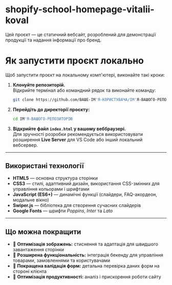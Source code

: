 # shopify-school-homepage-vitalii-koval
Цей проєкт — це статичний вебсайт, розроблений для демонстрації продукції та надання інформації про бренд.

# Як запустити проєкт локально

Щоб запустити проєкт на локальному комп'ютері, виконайте такі кроки:

1. **Клонуйте репозиторій.**  
   Відкрийте термінал або командний рядок та виконайте команду:

   ```bash
   git clone https://github.com/ВАШЕ-ІМ'Я-КОРИСТУВАЧА/ІМ'Я-ВАШОГО-РЕПОЗИТОРІЮ.git
   ```

2. **Перейдіть до директорії проєкту:**

   ```bash
   cd ІМ'Я-ВАШОГО-РЕПОЗИТОРІЮ
   ```

3. **Відкрийте файл `index.html` у вашому веббраузері.**  
   Для зручності розробки рекомендується використовувати розширення **Live Server** для VS Code або інший локальний вебсервер.

---

## Використані технології

- **HTML5** — основна структура сторінки  
- **CSS3** — стилі, адаптивний дизайн, використання CSS-змінних для управління кольорами і шрифтами  
- **JavaScript (ES6+)** — динамічні функції (слайдери, FAQ-акордеон, модальне вікно)  
- **Swiper.js** — бібліотека для створення сучасних слайдерів  
- **Google Fonts** — шрифти *Poppins*, *Inter* та *Lato*  

---

## Що можна покращити

- 🔹 **Оптимізація зображень:** стиснення та адаптація для швидшого завантаження сторінки  
- 🔹 **Розширена функціональність:** інтеграція бекенду для управління товарами, замовленнями та користувачами  
- 🔹 **Покращена валідація форм:** детальна перевірка даних форм на стороні клієнта 
- 🔹 **Оптимізація продуктивності:** аналіз і прискорення роботи сайту  
